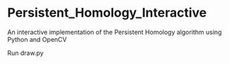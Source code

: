 # Persistent_Homology_Interactive
An interactive implementation of the Persistent Homology algorithm using Python and  OpenCV

Run draw.py
